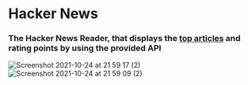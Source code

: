# Hacker News 
### The Hacker News Reader, that displays the [top articles](https://news.ycombinator.com) and rating points by using the provided API

![Screenshot 2021-10-24 at 21 59 17 (2)](https://user-images.githubusercontent.com/85921199/138609293-be145b2e-427a-4824-9105-cef2aa498f47.jpeg) 
![Screenshot 2021-10-24 at 21 59 09 (2)](https://user-images.githubusercontent.com/85921199/138609295-64fc1496-948d-46c8-b6ca-a538fcdee6cf.jpeg)
